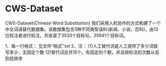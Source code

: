 # CWS-Dataset
CWS-Dataset(Chinese Word Substitution)
我们采用人机协作的方式构建了一个中文词语替代数据集。该数据集包含3种不同类型语料(新闻、小说、百科)，由13位标注者进行标注，共收录了3533个目标句，35941个目标词。


1、每一行格式：
见文件“格式”.txt
2、注：
(1)人工替代词是人工提供了多少词就写多少，无固定个数
(2)替代词总共15个，有固定的个数，并且按标注的次数从高到低排序
